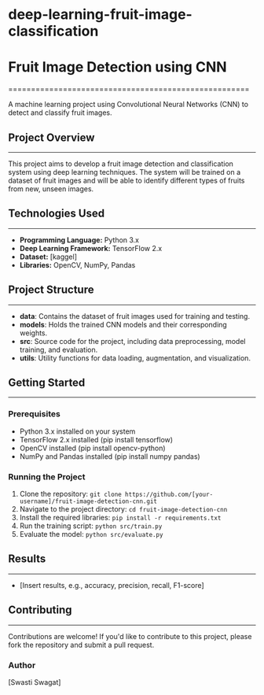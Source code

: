 # deep-learning-fruit-image-classification
# Fruit Image Detection using CNN
=====================================================

A machine learning project using Convolutional Neural Networks (CNN) to detect and classify fruit images.

## Project Overview
-------------------

This project aims to develop a fruit image detection and classification system using deep learning techniques. The system will be trained on a dataset of fruit images and will be able to identify different types of fruits from new, unseen images.

## Technologies Used
--------------------

* **Programming Language:** Python 3.x
* **Deep Learning Framework:** TensorFlow 2.x
* **Dataset:** [kaggel]
* **Libraries:** OpenCV, NumPy, Pandas

## Project Structure
---------------------

* **data**: Contains the dataset of fruit images used for training and testing.
* **models**: Holds the trained CNN models and their corresponding weights.
* **src**: Source code for the project, including data preprocessing, model training, and evaluation.
* **utils**: Utility functions for data loading, augmentation, and visualization.

## Getting Started
---------------

### Prerequisites

* Python 3.x installed on your system
* TensorFlow 2.x installed (pip install tensorflow)
* OpenCV installed (pip install opencv-python)
* NumPy and Pandas installed (pip install numpy pandas)

### Running the Project

1. Clone the repository: `git clone https://github.com/[your-username]/fruit-image-detection-cnn.git`
2. Navigate to the project directory: `cd fruit-image-detection-cnn`
3. Install the required libraries: `pip install -r requirements.txt`
4. Run the training script: `python src/train.py`
5. Evaluate the model: `python src/evaluate.py`

## Results
----------

* [Insert results, e.g., accuracy, precision, recall, F1-score]

## Contributing
------------

Contributions are welcome! If you'd like to contribute to this project, please fork the repository and submit a pull request.

### Author

[Swasti Swagat]
